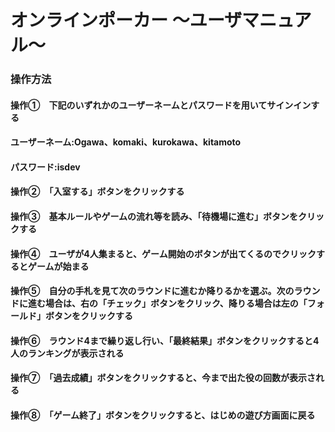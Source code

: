 # オンラインポーカー ～ユーザマニュアル～

### 操作方法

#### 操作①　下記のいずれかのユーザーネームとパスワードを用いてサインインする
#### ユーザーネーム:Ogawa、komaki、kurokawa、kitamoto
#### パスワード:isdev
#### 操作②　「入室する」ボタンをクリックする
#### 操作③　基本ルールやゲームの流れ等を読み、「待機場に進む」ボタンをクリックする
#### 操作④　ユーザが4人集まると、ゲーム開始のボタンが出てくるのでクリックするとゲームが始まる
#### 操作⑤　自分の手札を見て次のラウンドに進むか降りるかを選ぶ。次のラウンドに進む場合は、右の「チェック」ボタンをクリック、降りる場合は左の「フォールド」ボタンをクリックする
#### 操作⑥　ラウンド4まで繰り返し行い、「最終結果」ボタンをクリックすると4人のランキングが表示される
#### 操作⑦　「過去成績」ボタンをクリックすると、今まで出た役の回数が表示される
#### 操作⑧　「ゲーム終了」ボタンをクリックすると、はじめの遊び方画面に戻る
